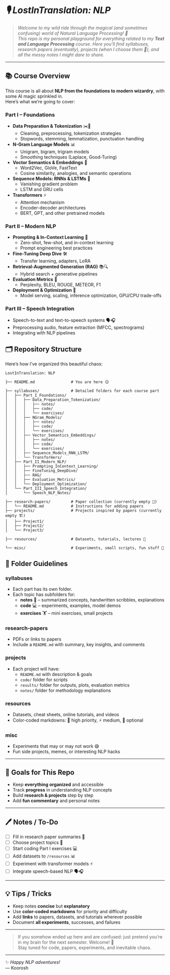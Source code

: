# _🎙️ LostInTranslation: NLP_  

> *Welcome to my wild ride through the magical (and sometimes confusing) world of Natural Language Processing! 🌟  
> This repo is my personal playground for everything related to my **Text and Language Processing** course. 
> Here you’ll find syllabuses, research papers (eventually), projects (when I choose them 🤔), and all the messy notes I might dare to share.*

---

## 📚 Course Overview

This course is all about **NLP from the foundations to modern wizardry**, with some AI magic sprinkled in.  
Here’s what we’re going to cover:

### Part I – Foundations
- **Data Preparation & Tokenization** ✂️📝  
  - Cleaning, preprocessing, tokenization strategies  
  - Stopwords, stemming, lemmatization, punctuation handling  
- **N-Gram Language Models** 📊  
  - Unigram, bigram, trigram models  
  - Smoothing techniques (Laplace, Good-Turing)  
- **Vector Semantics & Embeddings** 🧠  
  - Word2Vec, GloVe, FastText  
  - Cosine similarity, analogies, and semantic operations  
- **Sequence Models: RNNs & LSTMs** 🔄  
  - Vanishing gradient problem  
  - LSTM and GRU cells  
- **Transformers** ⚡  
  - Attention mechanism  
  - Encoder-decoder architectures  
  - BERT, GPT, and other pretrained models

### Part II – Modern NLP
- **Prompting & In-Context Learning** 💬  
  - Zero-shot, few-shot, and in-context learning  
  - Prompt engineering best practices  
- **Fine-Tuning Deep Dive** 🛠️  
  - Transfer learning, adapters, LoRA  
- **Retrieval-Augmented Generation (RAG)** 📚🔍  
  - Hybrid search + generative pipelines  
- **Evaluation Metrics** 📏  
  - Perplexity, BLEU, ROUGE, METEOR, F1  
- **Deployment & Optimization** 🚀  
  - Model serving, scaling, inference optimization, GPU/CPU trade-offs

### Part III – Speech Integration
- Speech-to-text and text-to-speech systems 🗣️🎧  
- Preprocessing audio, feature extraction (MFCC, spectrograms)  
- Integrating with NLP pipelines  


## 🗂 Repository Structure

Here’s how I’ve organized this beautiful chaos:

```
LostInTranslation: NLP

├── README.md                # You are here 😉

├── syllabuses/              # Detailed folders for each course part
│   ├── Part_I_Foundations/
│   │   ├── Data_Preparation_Tokenization/
│   │   │   ├── notes/
│   │   │   ├── code/
│   │   │   └── exercises/
│   │   ├── NGram_Models/
│   │   │   ├── notes/
│   │   │   ├── code/
│   │   │   └── exercises/
│   │   ├── Vector_Semantics_Embeddings/
│   │   │   ├── notes/
│   │   │   ├── code/
│   │   │   └── exercises/
│   │   ├── Sequence_Models_RNN_LSTM/
│   │   └── Transformers/
│   ├── Part_II_Modern_NLP/
│   │   ├── Prompting_InContext_Learning/
│   │   ├── FineTuning_DeepDive/
│   │   ├── RAG/
│   │   ├── Evaluation_Metrics/
│   │   └── Deployment_Optimization/
│   └── Part_III_Speech_Integration/
│       └── Speech_NLP_Notes/

├── research-papers/         # Paper collection (currently empty 📂)
│   └── README.md            # Instructions for adding papers
├── projects/                # Projects inspired by papers (currently empty 🏗️)
│   ├── Project1/
│   ├── Project2/
│   └── Project3/

├── resources/               # Datasets, tutorials, lectures 🔗

└── misc/                    # Experiments, small scripts, fun stuff 🤖
```

## 📂 Folder Guidelines

### **syllabuses**
- Each part has its own folder.
- Each topic has subfolders for:
  - **notes** 📝 – summarized concepts, handwritten scribbles, explanations  
  - **code** 💻 – experiments, examples, model demos  
  - **exercises** 🏋️ – mini exercises, small projects

### **research-papers**
- PDFs or links to papers  
- Include a `README.md` with summary, key insights, and comments

### **projects**
- Each project will have:
  - `README.md` with description & goals  
  - `code/` folder for scripts  
  - `results/` folder for outputs, plots, evaluation metrics  
  - `notes/` folder for methodology explanations

### **resources**
- Datasets, cheat sheets, online tutorials, and videos  
- Color-coded markdowns: 🌟 high priority, ⚡ medium, 📌 optional

### **misc**
- Experiments that may or may not work 😅  
- Fun side projects, memes, or interesting NLP hacks  

---

## 🚀 Goals for This Repo

- Keep **everything organized** and accessible  
- Track **progress** in understanding NLP concepts  
- Build **research & projects** step by step  
- Add **fun commentary** and personal notes  

---

## 🖊️ Notes / To-Do

- [ ] Fill in research paper summaries 📄  
- [ ] Choose project topics 🤔  
- [ ] Start coding Part I exercises 💻  
- [ ] Add datasets to `/resources` 📊  
- [ ] Experiment with transformer models ⚡  
- [ ] Integrate speech-based NLP 🗣️🎧  

---

## 💡 Tips / Tricks

- Keep notes **concise** but **explanatory**  
- Use **color-coded markdowns** for priority and difficulty  
- Add **links** to papers, datasets, and tutorials wherever possible  
- Document **all experiments**, successes, and failures  

---

> If you somehow ended up here and are confused: just pretend you’re in my brain for the next semester. Welcome! 🎉  
> Stay tuned for code, papers, experiments, and inevitable chaos.  

---

✨ _Happy NLP adventures!_  
— Koorosh
